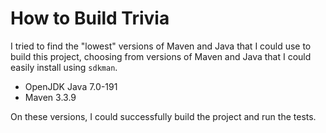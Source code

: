 # How to Build Trivia

I tried to find the "lowest" versions of Maven and Java that I could use to build this project, choosing from versions of Maven and Java that I could easily install using `sdkman`.

- OpenJDK Java 7.0-191
- Maven 3.3.9

On these versions, I could successfully build the project and run the tests.

